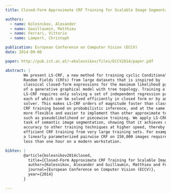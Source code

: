 ```yaml
---
title: Closed-Form Approximate CRF Training for Scalable Image Segmentation

authors:
  - name: Kolesnikov, Alexander
  - name: Gauillaumin, Matthieu
  - name: Ferrari, Vittorio
  - name: Lampert, Christoph

publication: European Conference on Computer Vision (ECCV)
date: 2014-09-06

paper: http://pub.ist.ac.at/~akolesnikov/files/ECCV2014/paper.pdf

abstract: |
        We present LS-CRF, a new method for training cyclic Conditional
        Random Fields (CRFs) from large datasets that is inspired by
        classical closed-form expressions for the maximum likelihood parameters
        of a generative graphical model with tree topology. Training a CRF with
        LS-CRF requires only solving a set of independent regression problems,
        each of which can be solved efficiently in closed form or by an iterative
        solver. This makes LS-CRF orders of magnitude faster than classical
        CRF training based on probabilistic inference, and at the same time
        more flexible and easier to implement than other approximate techniques,
        such as pseudolikelihood or piecewise training. We apply LS-CRF to the
        task of semantic image segmentation, showing that it achieves on par
        accuracy to other training techniques at higher speed, thereby allowing
        efficient CRF training from very large training sets. For example, training
        a linearly parameterized pairwise CRF on 150,000 images requires
        less than one hour on a modern workstation.

bibtex: |
        @article{kolesnikov2014closed,
          title={Closed-Form Approximate CRF Training for Scalable Image Segmentation},
          author={Kolesnikov, Alexander and Guillaumin, Matthieu and Ferrari, Vittorio and Lampert, Christoph H},
          journal={European Conference on Computer Vision (ECCV)},
          year={2014}
        }

---
```

